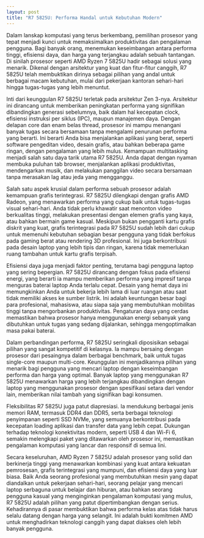```yaml
---
layout: post
title: "R7 5825U: Performa Handal untuk Kebutuhan Modern"
---
```


Dalam lanskap komputasi yang terus berkembang, pemilihan prosesor yang tepat menjadi kunci untuk memaksimalkan produktivitas dan pengalaman pengguna. Bagi banyak orang, menemukan keseimbangan antara performa tinggi, efisiensi daya, dan harga yang terjangkau adalah sebuah tantangan. Di sinilah prosesor seperti AMD Ryzen 7 5825U hadir sebagai solusi yang menarik. Dikenal dengan arsitektur yang kuat dan fitur-fitur canggih, R7 5825U telah membuktikan dirinya sebagai pilihan yang andal untuk berbagai macam kebutuhan, mulai dari pekerjaan kantoran sehari-hari hingga tugas-tugas yang lebih menuntut.

Inti dari keunggulan R7 5825U terletak pada arsitektur Zen 3-nya. Arsitektur ini dirancang untuk memberikan peningkatan performa yang signifikan dibandingkan generasi sebelumnya, baik dalam hal kecepatan clock, efisiensi instruksi per siklus (IPC), maupun manajemen daya. Dengan delapan core dan enam belas thread, prosesor ini mampu menangani banyak tugas secara bersamaan tanpa mengalami penurunan performa yang berarti. Ini berarti Anda bisa menjalankan aplikasi yang berat, seperti software pengeditan video, desain grafis, atau bahkan beberapa game ringan, dengan pengalaman yang lebih mulus. Kemampuan multitasking menjadi salah satu daya tarik utama R7 5825U. Anda dapat dengan nyaman membuka puluhan tab browser, menjalankan aplikasi produktivitas, mendengarkan musik, dan melakukan panggilan video secara bersamaan tanpa merasakan lag atau jeda yang mengganggu.

Salah satu aspek krusial dalam performa sebuah prosesor adalah kemampuan grafis terintegrasi. R7 5825U dilengkapi dengan grafis AMD Radeon, yang menawarkan performa yang cukup baik untuk tugas-tugas visual sehari-hari. Anda tidak perlu khawatir saat menonton video berkualitas tinggi, melakukan presentasi dengan elemen grafis yang kaya, atau bahkan bermain game kasual. Meskipun bukan pengganti kartu grafis diskrit yang kuat, grafis terintegrasi pada R7 5825U sudah lebih dari cukup untuk memenuhi kebutuhan sebagian besar pengguna yang tidak berfokus pada gaming berat atau rendering 3D profesional. Ini juga berkontribusi pada desain laptop yang lebih tipis dan ringan, karena tidak memerlukan ruang tambahan untuk kartu grafis terpisah.

Efisiensi daya juga menjadi faktor penting, terutama bagi pengguna laptop yang sering bepergian. R7 5825U dirancang dengan fokus pada efisiensi energi, yang berarti ia mampu memberikan performa yang impresif tanpa menguras baterai laptop Anda terlalu cepat. Desain yang hemat daya ini memungkinkan Anda untuk bekerja lebih lama di luar ruangan atau saat tidak memiliki akses ke sumber listrik. Ini adalah keuntungan besar bagi para profesional, mahasiswa, atau siapa saja yang membutuhkan mobilitas tinggi tanpa mengorbankan produktivitas. Pengaturan daya yang cerdas memastikan bahwa prosesor hanya menggunakan energi sebanyak yang dibutuhkan untuk tugas yang sedang dijalankan, sehingga mengoptimalkan masa pakai baterai.

Dalam perbandingan performa, R7 5825U seringkali diposisikan sebagai pilihan yang sangat kompetitif di kelasnya. Ia mampu bersaing dengan prosesor dari pesaingnya dalam berbagai benchmark, baik untuk tugas single-core maupun multi-core. Keunggulan ini menjadikannya pilihan yang menarik bagi pengguna yang mencari laptop dengan keseimbangan performa dan harga yang optimal. Banyak laptop yang menggunakan R7 5825U menawarkan harga yang lebih terjangkau dibandingkan dengan laptop yang menggunakan prosesor dengan spesifikasi setara dari vendor lain, memberikan nilai tambah yang signifikan bagi konsumen.

Fleksibilitas R7 5825U juga patut diapresiasi. Ia mendukung berbagai jenis memori RAM, termasuk DDR4 dan DDR5, serta berbagai teknologi penyimpanan seperti SSD NVMe, yang semuanya berkontribusi pada kecepatan loading aplikasi dan transfer data yang lebih cepat. Dukungan terhadap teknologi konektivitas modern, seperti USB 4 dan Wi-Fi 6, semakin melengkapi paket yang ditawarkan oleh prosesor ini, memastikan pengalaman komputasi yang lancar dan responsif di semua lini.

Secara keseluruhan, AMD Ryzen 7 5825U adalah prosesor yang solid dan berkinerja tinggi yang menawarkan kombinasi yang kuat antara kekuatan pemrosesan, grafis terintegrasi yang mumpuni, dan efisiensi daya yang luar biasa. Baik Anda seorang profesional yang membutuhkan mesin yang dapat diandalkan untuk pekerjaan sehari-hari, seorang pelajar yang mencari laptop serbaguna untuk belajar dan hiburan, atau bahkan seorang pengguna kasual yang menginginkan pengalaman komputasi yang mulus, R7 5825U adalah pilihan yang patut dipertimbangkan dengan serius. Kehadirannya di pasar membuktikan bahwa performa kelas atas tidak harus selalu datang dengan harga yang selangit. Ini adalah bukti komitmen AMD untuk menghadirkan teknologi canggih yang dapat diakses oleh lebih banyak pengguna.
